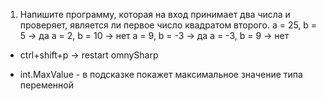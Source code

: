 
1. Напишите программу, которая на вход принимает два числа и проверяет, является ли первое число квадратом второго.
a = 25, b = 5 -> да 
a = 2, b = 10 -> нет 
a = 9, b = -3 -> да 
a = -3, b = 9 -> нет

* ctrl+shift+p -> restart omnySharp

* int.MaxValue - в подсказке покажет максимальное значение типа переменной